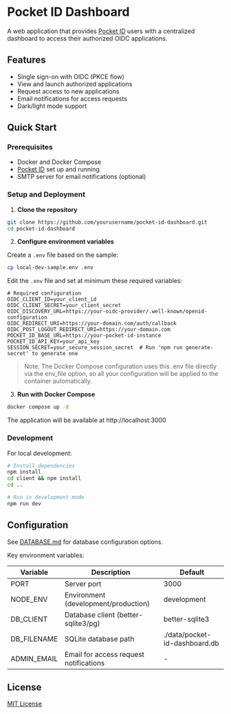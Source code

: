 # Pocket ID Dashboard

A web application that provides [Pocket ID](https://github.com/pocket-id/pocket-id) users with a centralized dashboard to access their authorized OIDC applications.

## Features

- Single sign-on with OIDC (PKCE flow)
- View and launch authorized applications
- Request access to new applications
- Email notifications for access requests
- Dark/light mode support


## Quick Start

### Prerequisites

- Docker and Docker Compose
- [Pocket ID](https://github.com/pocket-id/pocket-id) set up and running
- SMTP server for email notifications (optional)

### Setup and Deployment

1. **Clone the repository**

```bash
git clone https://github.com/yourusername/pocket-id-dashboard.git
cd pocket-id-dashboard
```

2. **Configure environment variables**

Create a `.env` file based on the sample:

```bash
cp local-dev-sample.env .env
```

Edit the `.env` file and set at minimum these required variables:

```
# Required configuration
OIDC_CLIENT_ID=your_client_id
OIDC_CLIENT_SECRET=your_client_secret
OIDC_DISCOVERY_URL=https://your-oidc-provider/.well-known/openid-configuration
OIDC_REDIRECT_URI=https://your-domain.com/auth/callback
OIDC_POST_LOGOUT_REDIRECT_URI=https://your-domain.com
POCKET_ID_BASE_URL=https://your-pocket-id-instance
POCKET_ID_API_KEY=your_api_key
SESSION_SECRET=your_secure_session_secret  # Run 'npm run generate-secret' to generate one
```
> Note: The Docker Compose configuration uses this .env file directly via the env_file option, so all your configuration will be applied to the container automatically.

3. **Run with Docker Compose**

```bash
docker compose up -d
```

The application will be available at http://localhost:3000

### Development

For local development:

```bash
# Install dependencies
npm install
cd client && npm install
cd ..

# Run in development mode
npm run dev
```

## Configuration

See [DATABASE.md](DATABASE.md) for database configuration options.

Key environment variables:

| Variable | Description | Default |
|----------|-------------|---------|
| PORT | Server port | 3000 |
| NODE_ENV | Environment (development/production) | development |
| DB_CLIENT | Database client (better-sqlite3/pg) | better-sqlite3 |
| DB_FILENAME | SQLite database path | ./data/pocket-id-dashboard.db |
| ADMIN_EMAIL | Email for access request notifications | - |


## License

[MIT License](LICENSE)